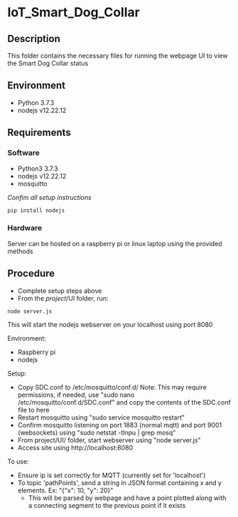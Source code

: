 # IoT_Smart_Dog_Collar

## Description
This folder contains the necessary files for running the webpage UI to view the Smart Dog Collar status

## Environment
- Python 3.7.3
- nodejs v12.22.12

## Requirements
### Software
- Python3 3.7.3
- nodejs v12.22.12
- mosquitto

*Confim all setup instructions*
```
pip install nodejs
```

### Hardware
Server can be hosted on a raspberry pi or linux laptop using the provided methods

## Procedure
- Complete setup steps above
- From the *project*/UI folder, run:
```
node server.js
```
This will start the nodejs webserver on your localhost using port 8080

Environment:
- Raspberry pi
- nodejs

Setup:
- Copy SDC.conf to /etc/mosquitto/conf.d/
  Note: This may require permissions, if needed, use "sudo nano /etc/mosquitto/conf.d/SDC.conf" and copy the contents of the SDC.conf file to here
- Restart mosquitto using "sudo service mosquitto restart"
- Confirm mosquitto listening on port 1883 (normal mqtt) and port 9001 (websockets) using "sudo netstat -tlnpu | grep mosq"
- From project/UI/ folder, start webserver using "node server.js"
- Access site using http://localhost:8080

To use:
- Ensure ip is set correctly for MQTT (currently set for 'localhost')
- To topic 'pathPoints', send a string in JSON format containing x and y elements. Ex: "{"x": 10, "y": 20}"
  - This will be parsed by webpage and have a point plotted along with a connecting segment to the previous point if it     exists
